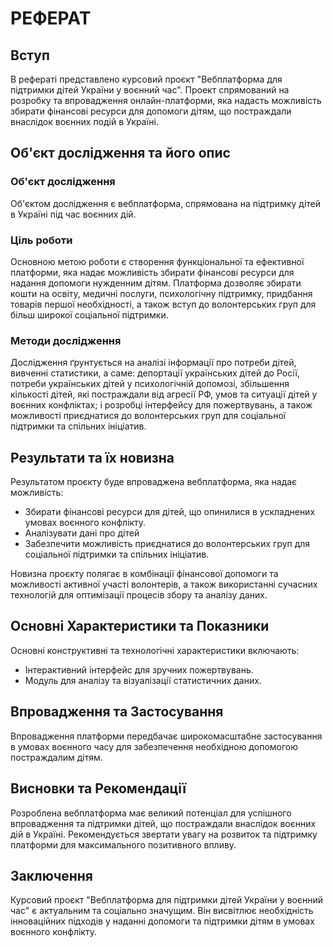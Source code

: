 # РЕФЕРАТ

## Вступ

В рефераті представлено курсовий проєкт "Вебплатформа для підтримки дітей України у воєнний час". Проект спрямований на розробку та впровадження онлайн-платформи, яка надасть можливість збирати фінансові ресурси для допомоги дітям, що постраждали внаслідок воєнних подій в Україні.

## Об'єкт дослідження та його опис

### Об'єкт дослідження

Об'єктом дослідження є вебплатформа, спрямована на підтримку дітей в Україні під час воєнних дій.

### Ціль роботи

Основною метою роботи є створення функціональної та ефективної платформи, яка надає можливість збирати фінансові ресурси для надання допомоги нужденним дітям. Платформа дозволяє збирати кошти на освіту, медичні послуги, психологічну підтримку, придбання товарів першої необхідності, а також вступ до волонтерських груп для більш широкої соціальної підтримки.

### Методи дослідження

Дослідження ґрунтується на аналізі інформації про потреби дітей, вивченні статистики, а саме: депортації українських дітей до Росії, потреби українських дітей у психологічній допомозі, збільшення кількості дітей, які постраждали від агресії РФ, умов та ситуації дітей у воєнних конфліктах; і розробці інтерфейсу для пожертвувань, а також можливості приєднатися до волонтерських груп для соціальної підтримки та спільних ініціатив.

## Результати та їх новизна

Результатом проєкту буде впроваджена вебплатформа, яка надає можливість:

- Збирати фінансові ресурси для дітей, що опинилися в ускладнених умовах воєнного конфлікту.
- Аналізувати дані про дітей
- Забезпечити можливість приєднатися до волонтерських груп для соціальної підтримки та спільних ініціатив.

Новизна проєкту полягає в комбінації фінансової допомоги та можливості активної участі волонтерів, а також використанні сучасних технологій для оптимізації процесів збору та аналізу даних.

## Основні Характеристики та Показники

Основні конструктивні та технологічні характеристики включають:

- Інтерактивний інтерфейс для зручних пожертвувань.
- Модуль для аналізу та візуалізації статистичних даних.

## Впровадження та Застосування

Впровадження платформи передбачає широкомасштабне застосування в умовах воєнного часу для забезпечення необхідною допомогою постраждалим дітям.

## Висновки та Рекомендації

Розроблена вебплатформа має великий потенціал для успішного впровадження та підтримки дітей, що постраждали внаслідок воєнних дій в Україні. Рекомендується звертати увагу на розвиток та підтримку платформи для максимального позитивного впливу.

## Заключення

Курсовий проєкт "Вебплатформа для підтримки дітей України у воєнний час" є актуальним та соціально значущим. Він висвітлює необхідність інноваційних підходів у наданні допомоги та підтримки дітям в умовах воєнного конфлікту.
